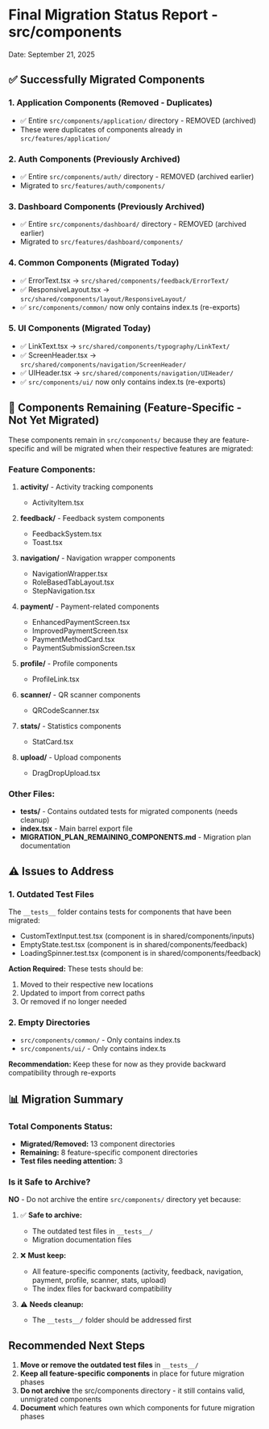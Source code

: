 # Final Migration Status Report - src/components
Date: September 21, 2025

## ✅ Successfully Migrated Components

### 1. Application Components (Removed - Duplicates)
- ✅ Entire `src/components/application/` directory - REMOVED (archived)
- These were duplicates of components already in `src/features/application/`

### 2. Auth Components (Previously Archived)
- ✅ Entire `src/components/auth/` directory - REMOVED (archived earlier)
- Migrated to `src/features/auth/components/`

### 3. Dashboard Components (Previously Archived)  
- ✅ Entire `src/components/dashboard/` directory - REMOVED (archived earlier)
- Migrated to `src/features/dashboard/components/`

### 4. Common Components (Migrated Today)
- ✅ ErrorText.tsx → `src/shared/components/feedback/ErrorText/`
- ✅ ResponsiveLayout.tsx → `src/shared/components/layout/ResponsiveLayout/`
- ✅ `src/components/common/` now only contains index.ts (re-exports)

### 5. UI Components (Migrated Today)
- ✅ LinkText.tsx → `src/shared/components/typography/LinkText/`
- ✅ ScreenHeader.tsx → `src/shared/components/navigation/ScreenHeader/`
- ✅ UIHeader.tsx → `src/shared/components/navigation/UIHeader/`
- ✅ `src/components/ui/` now only contains index.ts (re-exports)

## 🚧 Components Remaining (Feature-Specific - Not Yet Migrated)

These components remain in `src/components/` because they are feature-specific and will be migrated when their respective features are migrated:

### Feature Components:
1. **activity/** - Activity tracking components
   - ActivityItem.tsx
   
2. **feedback/** - Feedback system components
   - FeedbackSystem.tsx
   - Toast.tsx
   
3. **navigation/** - Navigation wrapper components
   - NavigationWrapper.tsx
   - RoleBasedTabLayout.tsx
   - StepNavigation.tsx
   
4. **payment/** - Payment-related components
   - EnhancedPaymentScreen.tsx
   - ImprovedPaymentScreen.tsx
   - PaymentMethodCard.tsx
   - PaymentSubmissionScreen.tsx
   
5. **profile/** - Profile components
   - ProfileLink.tsx
   
6. **scanner/** - QR scanner components
   - QRCodeScanner.tsx
   
7. **stats/** - Statistics components
   - StatCard.tsx
   
8. **upload/** - Upload components
   - DragDropUpload.tsx

### Other Files:
- **__tests__/** - Contains outdated tests for migrated components (needs cleanup)
- **index.tsx** - Main barrel export file
- **MIGRATION_PLAN_REMAINING_COMPONENTS.md** - Migration plan documentation

## ⚠️ Issues to Address

### 1. Outdated Test Files
The `__tests__` folder contains tests for components that have been migrated:
- CustomTextInput.test.tsx (component is in shared/components/inputs)
- EmptyState.test.tsx (component is in shared/components/feedback)
- LoadingSpinner.test.tsx (component is in shared/components/feedback)

**Action Required:** These tests should be:
1. Moved to their respective new locations
2. Updated to import from correct paths
3. Or removed if no longer needed

### 2. Empty Directories
- `src/components/common/` - Only contains index.ts
- `src/components/ui/` - Only contains index.ts

**Recommendation:** Keep these for now as they provide backward compatibility through re-exports

## 📊 Migration Summary

### Total Components Status:
- **Migrated/Removed:** 13 component directories
- **Remaining:** 8 feature-specific component directories
- **Test files needing attention:** 3

### Is it Safe to Archive?

**NO** - Do not archive the entire `src/components/` directory yet because:

1. ✅ **Safe to archive:**
   - The outdated test files in `__tests__/`
   - Migration documentation files

2. ❌ **Must keep:**
   - All feature-specific components (activity, feedback, navigation, payment, profile, scanner, stats, upload)
   - The index files for backward compatibility
   
3. ⚠️ **Needs cleanup:**
   - The `__tests__/` folder should be addressed first

## Recommended Next Steps

1. **Move or remove the outdated test files** in `__tests__/`
2. **Keep all feature-specific components** in place for future migration phases
3. **Do not archive** the src/components directory - it still contains valid, unmigrated components
4. **Document** which features own which components for future migration phases
